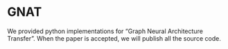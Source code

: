 # GNAT
We provided python implementations for “Graph Neural Architecture Transfer”. When the paper is accepted, we will publish all the source code.

